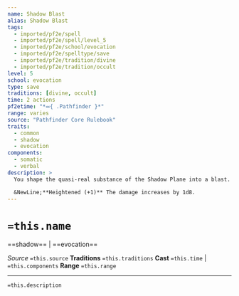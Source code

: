 ```yaml
---
name: Shadow Blast
alias: Shadow Blast
tags:
  - imported/pf2e/spell
  - imported/pf2e/spell/level_5
  - imported/pf2e/school/evocation
  - imported/pf2e/spelltype/save
  - imported/pf2e/tradition/divine
  - imported/pf2e/tradition/occult
level: 5
school: evocation
type: save
traditions: [divine, occult]
time: 2 actions
pf2etime: "*⬺{ .Pathfinder }*"
range: varies
source: "Pathfinder Core Rulebook"
traits:
  - common
  - shadow
  - evocation
components:
  - somatic
  - verbal
description: >
  You shape the quasi-real substance of the Shadow Plane into a blast. Choose acid, bludgeoning, cold, electricity, fire, force, piercing, slashing, or sonic damage, and choose a 30-foot cone, a 15-foot burst within 120 feet, or a 50-foot line. The blast deals 5d8 damage of the type you chose to each creature in the area.

  &NewLine;**Heightened (+1)** The damage increases by 1d8.
---
```

# `=this.name`
==shadow== | ==evocation==

*Source* `=this.source`
**Traditions** `=this.traditions`
**Cast** `=this.time` | `=this.components`
**Range** `=this.range`

***
`=this.description`